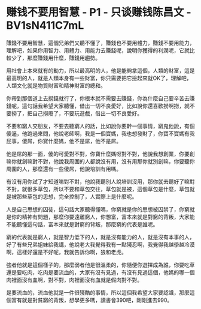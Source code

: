 # 赚钱不要用智慧 - P1 - 只谈赚钱陈昌文 - BV1sN411C7mL

賺錢不要用智慧，這個兄弟們又聽不懂了，賺錢也不要用體力，賺錢不要用能力，理解吧，如果你用智力、用體力、用能力去賺錢呢，說明你獲得的利潤呢，它就比較少了，那麼賺錢用什麼，賺錢用趨勢。

用社會上本來就有的動力，所以最高明的人，他是能夠拿這個，人類的財富，這是最高明的人，就是人類本身有一些財富，你只需要把它撿起來就OK了，理解吧，人類文化就是物質財富和精神財富的總和。

你帶到那個道上去撈錢就行了，你根本就不需要去賺錢，你為什麼自己要辛苦去賺錢呢，這句話我希望大家聽懂，借出一切不良愛好，比如說你還喜歡撈啊撈，就不要撈了，把自己撈廢了，不要玩遊戲，借出一切不良愛好。

不要和窮人交朋友，不要去聽窮人的話，比如說你要幹一個事情，窮鬼他說，有個傻逼，他跑過來問，他說老師啊，我是一個寶媽，我也想發財了，你寶不寶媽有我屁事，傻屌，你寶什麼媽，他不是屌，他不是屌。

他是屌的那一面，傻的可愛對不對，你寶什麼媽呀對不對，他說我想創業，你要創嘛你就創嘛對不對，他說我周圍的人都說沒有用，沒有用那你就別創嘛，你要聽你周圍的人，那麼還有一些傻屌，他說培訓有用嗎。

有沒有用你試了才知道嘛對不對，他說我聽別人說培訓沒用，那你就去聽好了嘛對不對，就很多草包，所以不要和草包交往，草包就是被，這個草包是什麼，草包就是被那些草包的思想，完全控制了，人實際上是什麼呢。

人是自己思想的囚徒，這句話大家聽得懂嗎，你窮就是你的思想被囚禁了，你窮就是你的精神有問題，那麼你要遠離窮人，你想富，富本來就是對窮的背叛，大家能不能聽懂這句話，富本來就是對窮的背叛，那麼窮的代表是誰呢。

窮的代表就是窮人，就是智力低下的人，就是沒有能力的人，就是沒有本事的人，好了有些兄弟姐妹給我講，他說老大我覺得我有一點殘忍啊，我覺得我越學越冷漠啊，這樣好還是不好呢，我就告訴你啊，狼和老虎。

強者他就是這個樣子的，那麼弱者他是很溫柔的，你隨便你選擇成為誰，你要吃草還是要吃肉，吃肉是要流血的，大家有沒有見過，有沒有見過這個，他媽的哪一個肉裡面沒有血啊，對不對，肉裡面沒有血就是假肉對不對。

是要流血的，流血他就是一件很殘酷的事情，所以這個我希望大家要認識，那麼這個富有就是對貧窮的背叛，想學更多嗎，讀書會390吧，剛剛進去990。

